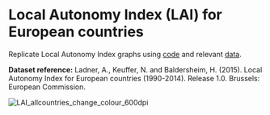 # Local Autonomy Index (LAI) for European countries

Replicate Local Autonomy Index graphs using [code](https://github.com/CaitHRobinson/councillorsatthecasino/blob/main/lai/LAI_graphs.rmd) and relevant [data](https://github.com/CaitHRobinson/councillorsatthecasino/blob/main/lai/LAI_2014.csv).

**Dataset reference:** Ladner, A., Keuffer, N. and Baldersheim, H. (2015). Local Autonomy Index for European countries (1990-2014). Release 1.0. Brussels: European Commission.


![LAI_allcountries_change_colour_600dpi](https://user-images.githubusercontent.com/57355504/130808763-d31dc114-5800-4baa-ba9e-efb739a3bacd.jpg)

